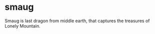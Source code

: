 smaug
=====

Smaug is last dragon from middle earth, that captures the treasures of Lonely Mountain.
